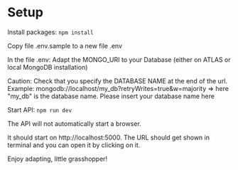# Setup

Install packages: 
`npm install`

Copy file .env.sample to a new file .env

In the file .env:
Adapt the MONGO_URI to your Database (either on ATLAS or local MongoDB installation)

Caution: Check that you specify the DATABASE NAME at the end of the url.
Example: mongodb://localhost/my_db?retryWrites=true&w=majority
=> here "my_db" is the database name. Please insert your database name here

Start API:
`npm run dev`

The API will not automatically start a browser.

It should start on http://localhost:5000.
The URL should get shown in terminal and you can open it by clicking on it.

Enjoy adapting, little grasshopper!